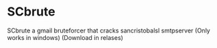 # SCbrute
SCbrute a gmail bruteforcer that cracks sancristobalsl smtpserver (Only works in windows)
(Download in relases)
